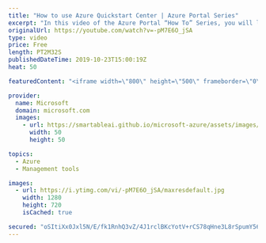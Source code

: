 ```yaml
---
title: "How to use Azure Quickstart Center | Azure Portal Series"
excerpt: "In this video of the Azure Portal “How To” Series, you will learn how to get started on using Azure Quickstart Center.    Try out these features in the Azure portal: https://portal.azure.com     Keep connected on Twitter: https://twitter.com/AzurePortal       And make sure to keep an eye on our Azure"
originalUrl: https://youtube.com/watch?v=-pM7E6O_jSA
type: video
price: Free
length: PT2M32S
publishedDateTime: 2019-10-23T15:00:19Z
heat: 50

featuredContent: "<iframe width=\"800\" height=\"500\" frameborder=\"0\" src=\"https://www.youtube.com/embed/-pM7E6O_jSA\" allow=\"accelerometer; autoplay; encrypted-media; gyroscope; picture-in-picture\" allowfullscreen></iframe>"

provider:
  name: Microsoft
  domain: microsoft.com
  images:
    - url: https://smartableai.github.io/microsoft-azure/assets/images/organizations/microsoft.com-50x50.jpg
      width: 50
      height: 50

topics:
  - Azure
  - Management tools

images:
  - url: https://i.ytimg.com/vi/-pM7E6O_jSA/maxresdefault.jpg
    width: 1280
    height: 720
    isCached: true

secured: "oSItiXx0Jxl5N/E/fk1RnhQ3vZ/4J1rclBKcYotV+rCS78qHne3L8rSpumY569aPRSQh55r+COksI/6dzKtfFiJ78AvuBw+gHZrOzJ+Jv0TJwXyLhoe3z6H/afo8qSP9QDEwZ4Kf5chYWChq0Z+BNEPREKJmX87Yi72BK7AgZu6vl80rBGXN/91p8Jm0ZHsQc36CeGD6wAgQizLT21J3uPoknMdlg/Kz60CR/SkYvAG87vodoJBVzyuTwgMM+Sa7AvhDjBm2C4WCYfprOBlyabkL+A+ay9SMGRmrKOy/yOZ/aqmunh0SbGG3WZFvr10eZfHgm7IA3J/R8uyNm8y5f6efmtHbSb8aaDP32sp6BA48b4NPQITh9Ub7wNoBcpXgNGcaJjmABALcdxVycoMlT739SAjlJkYmFbFkTbuXoXg=;6tlaeTB10zjCdGnLNUU6JQ=="
---
```


